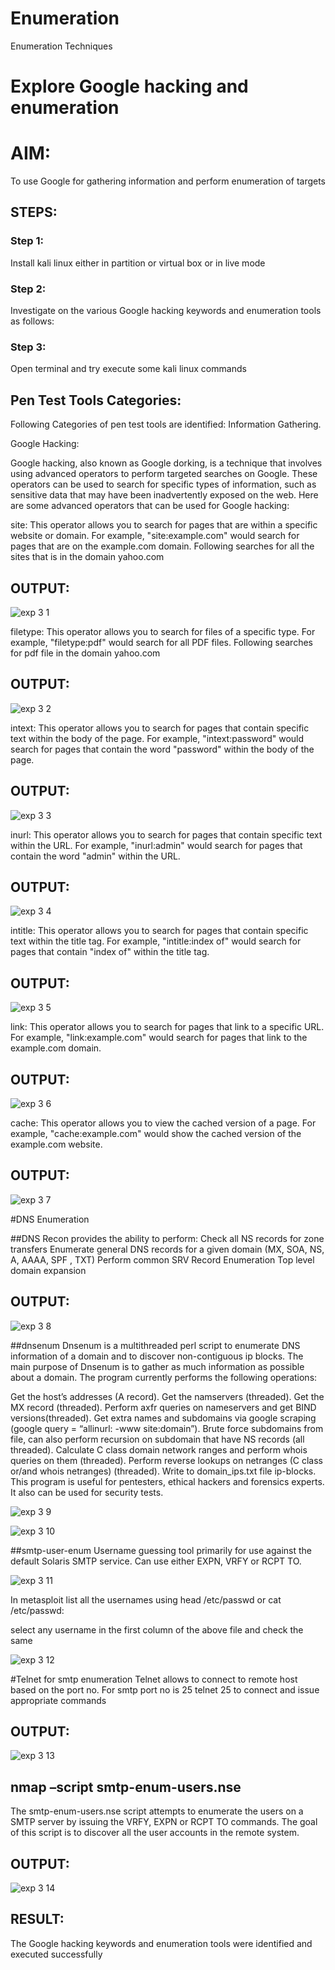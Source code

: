 # Enumeration
Enumeration Techniques

# Explore Google hacking and enumeration 

# AIM:

To use Google for gathering information and perform enumeration of targets

## STEPS:

### Step 1:

Install kali linux either in partition or virtual box or in live mode

### Step 2:

Investigate on the various Google hacking keywords and enumeration tools as follows:


### Step 3:
Open terminal and try execute some kali linux commands

## Pen Test Tools Categories:  

Following Categories of pen test tools are identified:
Information Gathering.

Google Hacking:

Google hacking, also known as Google dorking, is a technique that involves using advanced operators to perform targeted searches on Google. These operators can be used to search for specific types of information, such as sensitive data that may have been inadvertently exposed on the web. Here are some advanced operators that can be used for Google hacking:

site: This operator allows you to search for pages that are within a specific website or domain. For example, "site:example.com" would search for pages that are on the example.com domain.
Following searches for all the sites that is in the domain yahoo.com
## OUTPUT:
![exp 3 1](https://github.com/keerthanaa10/Enumeration/assets/132996371/a391d2d9-04f9-40bc-a7ba-42a4ebdb6a5d)



filetype: This operator allows you to search for files of a specific type. For example, "filetype:pdf" would search for all PDF files.
Following searches for pdf file in the domain yahoo.com

## OUTPUT:
![exp 3 2](https://github.com/keerthanaa10/Enumeration/assets/132996371/c00b1913-25e0-4fb2-83b2-0a45209ecda7)



intext: This operator allows you to search for pages that contain specific text within the body of the page. For example, "intext:password" would search for pages that contain the word "password" within the body of the page.

## OUTPUT:
![exp 3 3](https://github.com/keerthanaa10/Enumeration/assets/132996371/8a236e13-8222-4d30-889e-7db882188764)



inurl: This operator allows you to search for pages that contain specific text within the URL. For example, "inurl:admin" would search for pages that contain the word "admin" within the URL.

## OUTPUT:
![exp 3 4](https://github.com/keerthanaa10/Enumeration/assets/132996371/cfe4bb93-6768-4516-9d19-7bab14d0572f)



intitle: This operator allows you to search for pages that contain specific text within the title tag. For example, "intitle:index of" would search for pages that contain "index of" within the title tag.

## OUTPUT:
![exp 3 5](https://github.com/keerthanaa10/Enumeration/assets/132996371/528e5691-cf48-4605-81e1-cd8fa3ffc6ce)



link: This operator allows you to search for pages that link to a specific URL. For example, "link:example.com" would search for pages that link to the example.com domain.


## OUTPUT:
![exp 3 6](https://github.com/keerthanaa10/Enumeration/assets/132996371/a5d98e79-2a8d-4aeb-bc6e-3a92824d7c32)



cache: This operator allows you to view the cached version of a page. For example, "cache:example.com" would show the cached version of the example.com website.

## OUTPUT:
![exp 3 7](https://github.com/keerthanaa10/Enumeration/assets/132996371/2ff4e04e-20bd-4623-a3ce-b073495eb3c7)



 
#DNS Enumeration

##DNS Recon
provides the ability to perform:
Check all NS records for zone transfers
Enumerate general DNS records for a given domain (MX, SOA, NS, A, AAAA, SPF , TXT)
Perform common SRV Record Enumeration
Top level domain expansion
## OUTPUT:
![exp 3 8](https://github.com/keerthanaa10/Enumeration/assets/132996371/2d73b9b2-5990-424a-8c1e-fff2b14d5fb3)



##dnsenum
Dnsenum is a multithreaded perl script to enumerate DNS information of a domain and to discover non-contiguous ip blocks. The main purpose of Dnsenum is to gather as much information as possible about a domain. The program currently performs the following operations:

Get the host’s addresses (A record).
Get the namservers (threaded).
Get the MX record (threaded).
Perform axfr queries on nameservers and get BIND versions(threaded).
Get extra names and subdomains via google scraping (google query = “allinurl: -www site:domain”).
Brute force subdomains from file, can also perform recursion on subdomain that have NS records (all threaded).
Calculate C class domain network ranges and perform whois queries on them (threaded).
Perform reverse lookups on netranges (C class or/and whois netranges) (threaded).
Write to domain_ips.txt file ip-blocks.
This program is useful for pentesters, ethical hackers and forensics experts. It also can be used for security tests.

![exp 3 9](https://github.com/keerthanaa10/Enumeration/assets/132996371/c67aa069-4575-4516-891d-e64ee0d99139)


![exp 3 10](https://github.com/keerthanaa10/Enumeration/assets/132996371/326d2347-6d5d-4b9e-b3bd-023b6907edab)



##smtp-user-enum
Username guessing tool primarily for use against the default Solaris SMTP service. Can use either EXPN, VRFY or RCPT TO.

![exp 3 11](https://github.com/keerthanaa10/Enumeration/assets/132996371/1992bfd9-cfc2-4053-95a0-ac771da5262d)



In metasploit list all the usernames using head /etc/passwd or cat /etc/passwd:

select any username in the first column of the above file and check the same

![exp 3 12](https://github.com/keerthanaa10/Enumeration/assets/132996371/413e36e5-0bb5-4f2e-95eb-f90d468d12f8)



#Telnet for smtp enumeration
Telnet allows to connect to remote host based on the port no. For smtp port no is 25
telnet <host address> 25 to connect
and issue appropriate commands
  
 ## OUTPUT:
![exp 3 13](https://github.com/keerthanaa10/Enumeration/assets/132996371/89faeb99-b508-4ab2-a21a-37508f753467)


  
 ## nmap –script smtp-enum-users.nse <hostname>

The smtp-enum-users.nse script attempts to enumerate the users on a SMTP server by issuing the VRFY, EXPN or RCPT TO commands. The goal of this script is to discover all the user accounts in the remote system.

## OUTPUT:
![exp 3 14](https://github.com/keerthanaa10/Enumeration/assets/132996371/6478a680-c190-49fb-8ff3-96301c73789c)


## RESULT:
The Google hacking keywords and enumeration tools were identified and executed successfully

